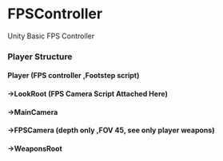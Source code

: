 # FPSController
Unity Basic FPS Controller

### Player Structure

#### Player (FPS controller ,Footstep script)
 #### ->LookRoot (FPS Camera Script Attached Here)
   #### ->MainCamera 
   #### ->FPSCamera  (depth only ,FOV 45, see only player weapons)
 #### ->WeaponsRoot
      

